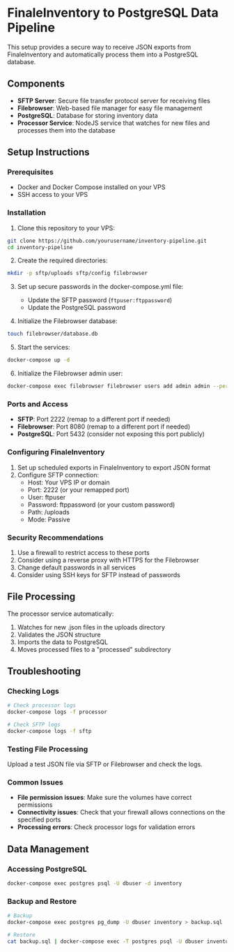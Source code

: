 # FinaleInventory to PostgreSQL Data Pipeline

This setup provides a secure way to receive JSON exports from FinaleInventory and automatically process them into a PostgreSQL database.

## Components

- **SFTP Server**: Secure file transfer protocol server for receiving files
- **Filebrowser**: Web-based file manager for easy file management
- **PostgreSQL**: Database for storing inventory data
- **Processor Service**: NodeJS service that watches for new files and processes them into the database

## Setup Instructions

### Prerequisites

- Docker and Docker Compose installed on your VPS
- SSH access to your VPS

### Installation

1. Clone this repository to your VPS:

```bash
git clone https://github.com/yourusername/inventory-pipeline.git
cd inventory-pipeline
```

2. Create the required directories:

```bash
mkdir -p sftp/uploads sftp/config filebrowser
```

3. Set up secure passwords in the docker-compose.yml file:
   - Update the SFTP password (`ftpuser:ftppassword`)
   - Update the PostgreSQL password

4. Initialize the Filebrowser database:

```bash
touch filebrowser/database.db
```

5. Start the services:

```bash
docker-compose up -d
```

6. Initialize the Filebrowser admin user:

```bash
docker-compose exec filebrowser filebrowser users add admin admin --perm.admin
```

### Ports and Access

- **SFTP**: Port 2222 (remap to a different port if needed)
- **Filebrowser**: Port 8080 (remap to a different port if needed)
- **PostgreSQL**: Port 5432 (consider not exposing this port publicly)

### Configuring FinaleInventory

1. Set up scheduled exports in FinaleInventory to export JSON format
2. Configure SFTP connection:
   - Host: Your VPS IP or domain
   - Port: 2222 (or your remapped port)
   - User: ftpuser
   - Password: ftppassword (or your custom password)
   - Path: /uploads
   - Mode: Passive

### Security Recommendations

1. Use a firewall to restrict access to these ports
2. Consider using a reverse proxy with HTTPS for the Filebrowser
3. Change default passwords in all services
4. Consider using SSH keys for SFTP instead of passwords

## File Processing

The processor service automatically:
1. Watches for new .json files in the uploads directory
2. Validates the JSON structure
3. Imports the data to PostgreSQL
4. Moves processed files to a "processed" subdirectory

## Troubleshooting

### Checking Logs

```bash
# Check processor logs
docker-compose logs -f processor

# Check SFTP logs
docker-compose logs -f sftp
```

### Testing File Processing

Upload a test JSON file via SFTP or Filebrowser and check the logs.

### Common Issues

- **File permission issues**: Make sure the volumes have correct permissions
- **Connectivity issues**: Check that your firewall allows connections on the specified ports
- **Processing errors**: Check processor logs for validation errors

## Data Management

### Accessing PostgreSQL

```bash
docker-compose exec postgres psql -U dbuser -d inventory
```

### Backup and Restore

```bash
# Backup
docker-compose exec postgres pg_dump -U dbuser inventory > backup.sql

# Restore
cat backup.sql | docker-compose exec -T postgres psql -U dbuser inventory
```